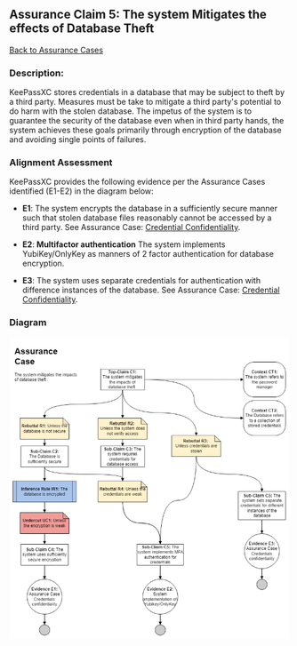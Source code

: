 ## Assurance Claim 5: The system Mitigates the effects of Database Theft
[Back to Assurance Cases](https://github.com/JCKelley-CYBR/CYBR-8420-SoftwareAssurance/blob/main/AssuranceCases/README.md)

### Description:
KeePassXC stores credentials in a database that may be subject to theft by a third party. Measures must be take to mitigate a third party's potential to do harm with the stolen database. The impetus of the system is to guarantee the security of the database even when in third party hands, the system achieves these goals primarily through encryption of the database and avoiding single points of failures.

### Alignment Assessment
KeePassXC provides the following evidence per the Assurance Cases identified (E1-E2) in the diagram below:

- **E1**: The system encrypts the database in a sufficiently secure manner such that stolen database files reasonably cannot be accessed by a third party. See Assurance Case: [Credential Confidentiality]().

- **E2**: **Multifactor authentication** The system implements YubiKey/OnlyKey as manners of 2 factor authentication for database encryption.

- **E3**: The system uses separate credentials for authentication with difference instances of the database. See Assurance Case: [Credential Confidentiality]().

### Diagram
<img src="AssuranceCases\Database_Theft\Assurance Case.drawio.png">
